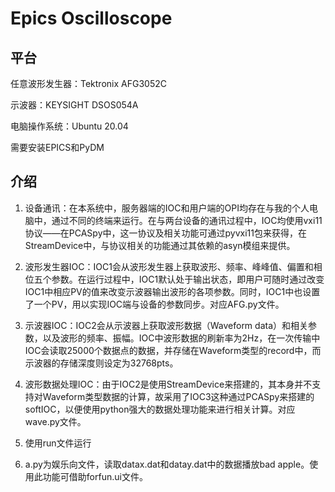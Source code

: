 # Epics Oscilloscope

## 平台

任意波形发生器：Tektronix AFG3052C

示波器：KEYSIGHT DSOS054A

电脑操作系统：Ubuntu 20.04

需要安装EPICS和PyDM

## 介绍

1. 设备通讯：在本系统中，服务器端的IOC和用户端的OPI均存在与我的个人电脑中，通过不同的终端来运行。在与两台设备的通讯过程中，IOC均使用vxi11协议——在PCASpy中，这一协议及相关功能可通过pyvxi11包来获得，在StreamDevice中，与协议相关的功能通过其依赖的asyn模组来提供。

2. 波形发生器IOC：IOC1会从波形发生器上获取波形、频率、峰峰值、偏置和相位五个参数。在运行过程中，IOC1默认处于输出状态，即用户可随时通过改变IOC1中相应PV的值来改变示波器输出波形的各项参数。同时，IOC1中也设置了一个PV，用以实现IOC端与设备的参数同步。对应AFG.py文件。

3. 示波器IOC：IOC2会从示波器上获取波形数据（Waveform data）和相关参数，以及波形的频率、振幅。IOC中波形数据的刷新率为2Hz，在一次传输中IOC会读取25000个数据点的数据，并存储在Waveform类型的record中，而示波器的存储深度则设定为32768pts。

4. 波形数据处理IOC：由于IOC2是使用StreamDevice来搭建的，其本身并不支持对Waveform类型数据的计算，故采用了IOC3这种通过PCASpy来搭建的softIOC，以便使用python强大的数据处理功能来进行相关计算。对应wave.py文件。

5. 使用run文件运行

6. a.py为娱乐向文件，读取datax.dat和datay.dat中的数据播放bad apple。使用此功能可借助forfun.ui文件。
